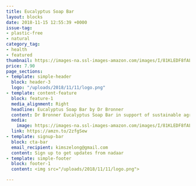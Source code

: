 ```yaml
---
title: Eucalyptus Soap Bar
layout: blocks
date: 2018-11-15 12:55:39 +0000
issue-tag:
- plastic-free
- natural
category_tag:
- health
- featured
thumbnail: https://images-na.ssl-images-amazon.com/images/I/81KLEDF8fAL._SL1500_.jpg
price: 7.90
page_sections:
- template: simple-header
  block: header-3
  logo: "/uploads/2018/11/11/logo.png"
- template: content-feature
  block: feature-1
  media_alignment: Right
  headline: Eucalyptus Soap Bar by Dr Bronner
  content: Dr Bronner Eucalyptus Soap Bar in support of sustainable agriculture, farmworker health and ecological processing methods
  media:
    image: https://images-na.ssl-images-amazon.com/images/I/81KLEDF8fAL._SL1500_.jpg
  link: https://amzn.to/2zfgSew
- template: signup-bar
  block: cta-bar
  email_recipient: kimszelong@gmail.com
  content: Sign up to get updates from nadaar
- template: simple-footer
  block: footer-1
  content: <img src="/uploads/2018/11/11/logo.png">

---
```

